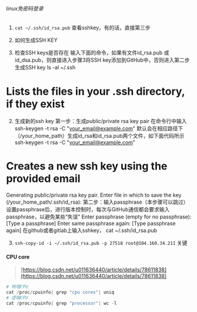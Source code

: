 ###### linux免密码登录
1. `cat ~/.ssh/id_rsa.pub` 查看sshkey，有的话，直接第三步

2. 如何生成SSH KEY
1. 检查SSH keys是否存在
输入下面的命令，如果有文件id_rsa.pub 或 id_dsa.pub，则直接进入步骤3将SSH key添加到GitHub中，否则进入第二步生成SSH key
ls -al ~/.ssh
# Lists the files in your .ssh directory, if they exist
2. 生成新的ssh key
第一步：生成public/private rsa key pair
在命令行中输入ssh-keygen -t rsa -C "your_email@example.com"
默认会在相应路径下（/your_home_path）生成id_rsa和id_rsa.pub两个文件，如下面代码所示
ssh-keygen -t rsa -C "your_email@example.com"
# Creates a new ssh key using the provided email
Generating public/private rsa key pair.
Enter file in which to save the key (/your_home_path/.ssh/id_rsa):
第二步：输入passphrase（本步骤可以跳过）
设置passphrase后，进行版本控制时，每次与GitHub通信都会要求输入passphrase，以避免某些“失误”
Enter passphrase (empty for no passphrase): [Type a passphrase]
Enter same passphrase again: [Type passphrase again]
在github或者gitlab上输入sshkey，
cat ~/.ssh/id_rsa.pub

3. `ssh-copy-id -i ~/.ssh/id_rsa.pub -p 27518 root@104.160.34.211` 关键

#### CPU core

> [https://blog.csdn.net/u011636440/article/details/78611838](https://blog.csdn.net/u011636440/article/details/78611838)
```s
# 物理CPU
cat /proc/cpuinfo| grep "cpu cores"| uniq
# 逻辑CPU
cat /proc/cpuinfo| grep "processor"| wc -l
```